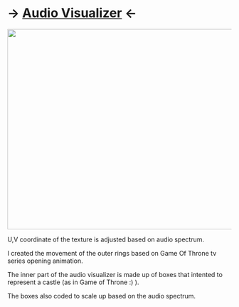 # -> [Audio Visualizer](/Experiences/Programming/C++/GraphicProgramming/AllInOne/audio_visualizer.h) <-

<img src="https://github.com/FJinn/fjinn.github.io/blob/master/Experiences/Programming/C++/GraphicProgramming/Image/AudioVisualizer.gif?raw=true" width="800" height="450" />

U,V coordinate of the texture is adjusted based on audio spectrum.

I created the movement of the outer rings based on Game Of Throne tv series opening animation. 

The inner part of the audio visualizer is made up of boxes that intented to represent a castle (as in Game of Throne :) ).

The boxes also coded to scale up based on the audio spectrum.
